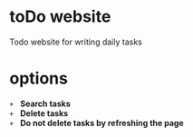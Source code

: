# toDo website
Todo website for writing daily tasks

# options
```+```   <b>Search tasks</b> <br>
```+```   <b>Delete tasks</b> <br>
```+```   <b>Do not delete tasks by refreshing the page</b> <br>
